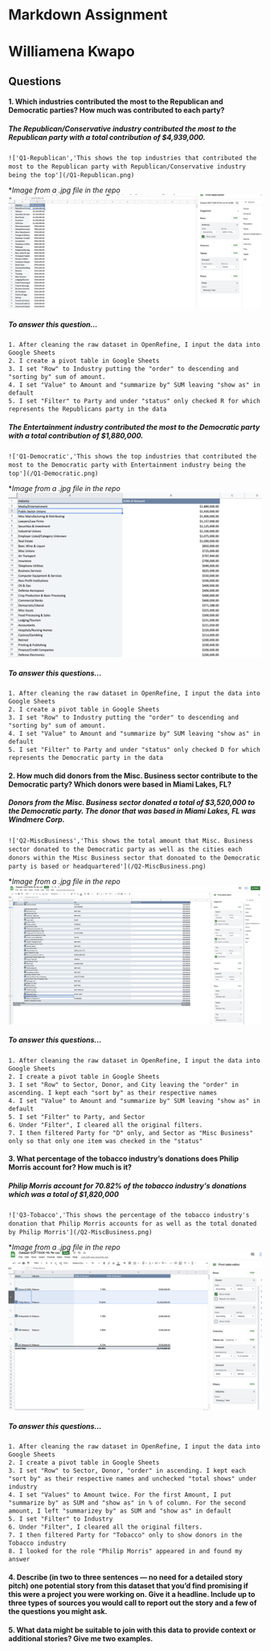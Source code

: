 # Markdown Assignment
# Williamena Kwapo
## Questions
#### 1. Which industries contributed the most to the Republican and Democratic parties? How much was contributed to each party?
##### *The Republican/Conservative industry contributed the most to the Republican party with a total contribution of $4,939,000.*
`!['Q1-Republican','This shows the top industries that contributed the most to the Republican party with Republican/Conservative industry being the top'](/Q1-Republican.png)`

**Image from a .jpg file in the repo*
!['Q1-Republican'](/Q1-Republican.png)
##### To answer this question...
    1. After cleaning the raw dataset in OpenRefine, I input the data into Google Sheets
    2. I create a pivot table in Google Sheets
    3. I set "Row" to Industry putting the "order" to descending and "sorting by" sum of amount.
    4. I set "Value" to Amount and "summarize by" SUM leaving "show as" in default
    5. I set "Filter" to Party and under "status" only checked R for which represents the Republicans party in the data
##### *The Entertainment industry contributed the most to the Democratic party with a total contribution of $1,880,000.*
`!['Q1-Democratic','This shows the top industries that contributed the most to the Democratic party with Entertainment industry being the top'](/Q1-Democratic.png)`

**Image from a .jpg file in the repo*
!['Q1-Democratic'](/Q1-Democratic.png)
##### To answer this questions...
    1. After cleaning the raw dataset in OpenRefine, I input the data into Google Sheets
    2. I create a pivot table in Google Sheets
    3. I set "Row" to Industry putting the "order" to descending and "sorting by" sum of amount.
    4. I set "Value" to Amount and "summarize by" SUM leaving "show as" in default
    5. I set "Filter" to Party and under "status" only checked D for which represents the Democratic party in the data
#### 2. How much did donors from the Misc. Business sector contribute to the Democratic party? Which donors were based in Miami Lakes, FL?
##### *Donors from the Misc. Business sector donated a total of $3,520,000 to the Democratic party. The donor that was based in Miami Lakes, FL was Windmere Corp.*
`!['Q2-MiscBusiness','This shows the total amount that Misc. Business sector donated to the Democratic party as well as the cities each donors within the Misc Business sector that donoated to the Democratic party is based or headquartered'](/Q2-MiscBusiness.png)`

**Image from a .jpg file in the repo*
!['Q2-MiscBusiness'](/Q2-MiscBusiness.png)
##### To answer this questions...
    1. After cleaning the raw dataset in OpenRefine, I input the data into Google Sheets
    2. I create a pivot table in Google Sheets
    3. I set "Row" to Sector, Donor, and City leaving the "order" in ascending. I kept each "sort by" as their respective names
    4. I set "Value" to Amount and "summarize by" SUM leaving "show as" in default
    5. I set "Filter" to Party, and Sector
    6. Under "Filter", I cleared all the original filters. 
    7. I then filtered Party for "D" only, and Sector as "Misc Business" only so that only one item was checked in the "status"
#### 3. What percentage of the tobacco industry’s donations does Philip Morris account for? How much is it?
##### *Philip Morris account for 70.82% of the tobacco industry's donations which was a total of $1,820,000*
`!['Q3-Tobacco','This shows the percentage of the tobacco industry's donation that Philip Morris accounts for as well as the total donated by Philip Morris'](/Q2-MiscBusiness.png)`

**Image from a .jpg file in the repo*
!['Q3-Tobacco'](/Q3-Tobacco.png)
##### To answer this questions...
    1. After cleaning the raw dataset in OpenRefine, I input the data into Google Sheets
    2. I create a pivot table in Google Sheets
    3. I set "Row" to Sector, Donor, "order" in ascending. I kept each "sort by" as their respective names and unchecked "total shows" under industry
    4. I set "Values" to Amount twice. For the first Amount, I put "summarize by" as SUM and "show as" in % of column. For the second amount, I left "summarizey by" as SUM and "show as" in default
    5. I set "Filter" to Industry
    6. Under "Filter", I cleared all the original filters. 
    7. I then filtered Party for "Tobacco" only to show donors in the Tobacco industry
    8. I looked for the role "Philip Morris" appeared in and found my answer
#### 4. Describe (in two to three sentences — no need for a detailed story pitch) one potential story from this dataset that you’d find promising if this were a project you were working on. Give it a headline. Include up to three types of sources you would call to report out the story and a few of the questions you might ask.
#### 5. What data might be suitable to join with this data to provide context or additional stories? Give me two examples.
